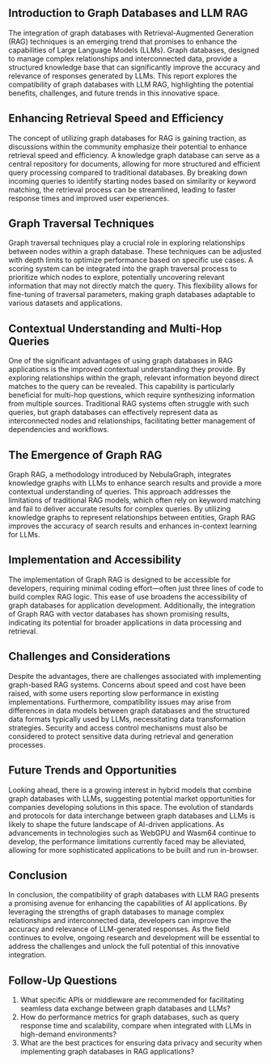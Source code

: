 ## Introduction to Graph Databases and LLM RAG
The integration of graph databases with Retrieval-Augmented Generation (RAG) techniques is an emerging trend that promises to enhance the capabilities of Large Language Models (LLMs). Graph databases, designed to manage complex relationships and interconnected data, provide a structured knowledge base that can significantly improve the accuracy and relevance of responses generated by LLMs. This report explores the compatibility of graph databases with LLM RAG, highlighting the potential benefits, challenges, and future trends in this innovative space.

## Enhancing Retrieval Speed and Efficiency
The concept of utilizing graph databases for RAG is gaining traction, as discussions within the community emphasize their potential to enhance retrieval speed and efficiency. A knowledge graph database can serve as a central repository for documents, allowing for more structured and efficient query processing compared to traditional databases. By breaking down incoming queries to identify starting nodes based on similarity or keyword matching, the retrieval process can be streamlined, leading to faster response times and improved user experiences.

## Graph Traversal Techniques
Graph traversal techniques play a crucial role in exploring relationships between nodes within a graph database. These techniques can be adjusted with depth limits to optimize performance based on specific use cases. A scoring system can be integrated into the graph traversal process to prioritize which nodes to explore, potentially uncovering relevant information that may not directly match the query. This flexibility allows for fine-tuning of traversal parameters, making graph databases adaptable to various datasets and applications.

## Contextual Understanding and Multi-Hop Queries
One of the significant advantages of using graph databases in RAG applications is the improved contextual understanding they provide. By exploring relationships within the graph, relevant information beyond direct matches to the query can be revealed. This capability is particularly beneficial for multi-hop questions, which require synthesizing information from multiple sources. Traditional RAG systems often struggle with such queries, but graph databases can effectively represent data as interconnected nodes and relationships, facilitating better management of dependencies and workflows.

## The Emergence of Graph RAG
Graph RAG, a methodology introduced by NebulaGraph, integrates knowledge graphs with LLMs to enhance search results and provide a more contextual understanding of queries. This approach addresses the limitations of traditional RAG models, which often rely on keyword matching and fail to deliver accurate results for complex queries. By utilizing knowledge graphs to represent relationships between entities, Graph RAG improves the accuracy of search results and enhances in-context learning for LLMs.

## Implementation and Accessibility
The implementation of Graph RAG is designed to be accessible for developers, requiring minimal coding effort—often just three lines of code to build complex RAG logic. This ease of use broadens the accessibility of graph databases for application development. Additionally, the integration of Graph RAG with vector databases has shown promising results, indicating its potential for broader applications in data processing and retrieval.

## Challenges and Considerations
Despite the advantages, there are challenges associated with implementing graph-based RAG systems. Concerns about speed and cost have been raised, with some users reporting slow performance in existing implementations. Furthermore, compatibility issues may arise from differences in data models between graph databases and the structured data formats typically used by LLMs, necessitating data transformation strategies. Security and access control mechanisms must also be considered to protect sensitive data during retrieval and generation processes.

## Future Trends and Opportunities
Looking ahead, there is a growing interest in hybrid models that combine graph databases with LLMs, suggesting potential market opportunities for companies developing solutions in this space. The evolution of standards and protocols for data interchange between graph databases and LLMs is likely to shape the future landscape of AI-driven applications. As advancements in technologies such as WebGPU and Wasm64 continue to develop, the performance limitations currently faced may be alleviated, allowing for more sophisticated applications to be built and run in-browser.

## Conclusion
In conclusion, the compatibility of graph databases with LLM RAG presents a promising avenue for enhancing the capabilities of AI applications. By leveraging the strengths of graph databases to manage complex relationships and interconnected data, developers can improve the accuracy and relevance of LLM-generated responses. As the field continues to evolve, ongoing research and development will be essential to address the challenges and unlock the full potential of this innovative integration.

## Follow-Up Questions
1. What specific APIs or middleware are recommended for facilitating seamless data exchange between graph databases and LLMs?
2. How do performance metrics for graph databases, such as query response time and scalability, compare when integrated with LLMs in high-demand environments?
3. What are the best practices for ensuring data privacy and security when implementing graph databases in RAG applications?